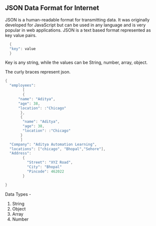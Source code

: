 ## JSON Data Format for Internet
JSON is a human-readable format for transmitting data. It was originally developed for JavaScript but can be used in any language and is very popular in web applications.
JSON is a text based format represented as key value pairs.
```java
  {
  "key": value
  }
``` 
Key is any string, while the values can be String, number, array, object.

The curly braces represent json.
```java
{
  "employees": 
        [
        {
      "name": "Aditya",
      "age": 38,
      "location": :"Chicago"
       },
       {
        "name": "Aditya",
        "age": 38,
        "location": :"Chicago"
       }
       ]
  "Company": "Aditya Automation Learning",
  "locations": ["chicago", "Bhopal","Sehore"],
  "Address":
        {
          "Street": "XYZ Road",
          "City": "Bhopal"
          "Pincode": 462022
        }      

}
``` 

Data Types -
1. String
2. Object
3. Array
4. Number

